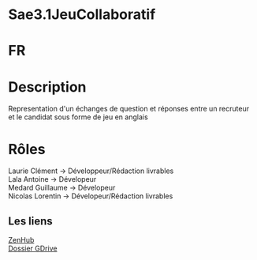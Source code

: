 # Sae3.1JeuCollaboratif
# FR
# Description
Representation d'un échanges de question et réponses entre un recruteur et le candidat sous forme de jeu en anglais
# Rôles
Laurie Clément -> Développeur/Rédaction livrables <br/>
Lala Antoine -> Dévelopeur <br/>
Medard Guillaume -> Dévelopeur <br/>
Nicolas Lorentin -> Dévelopeur/Rédaction livrables <br/>
## Les liens
[ZenHub](https://github.com/shindhha/Sae3.1JeuCollaboratif#workspaces/sae31jeucollaboratif-63492dddd75581793e7a1a52/board)<br/>
[Dossier GDrive](https://drive.google.com/drive/u/0/folders/1nrI8UrISSwA__PHS3U2pQChvAAbq7WW9)
